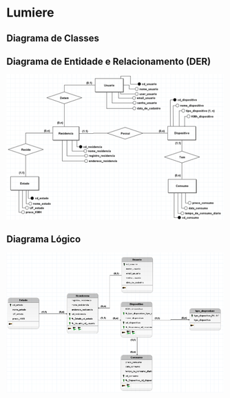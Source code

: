 # Lumiere

## Diagrama de Classes

## Diagrama de Entidade e Relacionamento (DER)

![DER](imgs/diagrama-de-entidade-e-relacimento.png)

## Diagrama Lógico 

![Diagrama Lógico](imgs/diagrama-logico.png)
